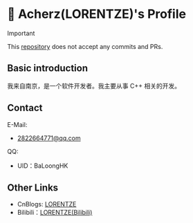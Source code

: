 # 🪸 Acherz(LORENTZE)'s Profile
> [!IMPORTANT]  
> This [repository](https://github.com/Acherz/Acherz) does not accept any commits and PRs.

## Basic introduction
我来自南京，是一个软件开发者。我主要从事 C++ 相关的开发。

## Contact
E-Mail:
- 2822664771@qq.com

QQ:
- UID：BaLoongHK

## Other Links
- CnBlogs: [LORENTZE](https://www.cnblogs.com/LORENTZE)
- Bilibili：[LORENTZE(Bilibili)](https://space.bilibili.com/513278616)
